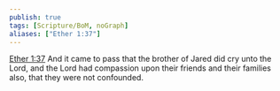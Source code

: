 ```yaml
---
publish: true
tags: [Scripture/BoM, noGraph]
aliases: ["Ether 1:37"]
---
```

[Ether 1:37](https://churchofjesuschrist.org/study/scriptures/bofm/ether/1?lang=eng&id=p37#p37) And it came to pass that the brother of Jared did cry unto the Lord, and the Lord had compassion upon their friends and their families also, that they were not confounded.
